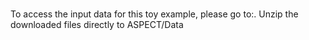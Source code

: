 <br> To access the input data for this toy example, please go to:. Unzip the downloaded files directly to ASPECT/Data <br/>
